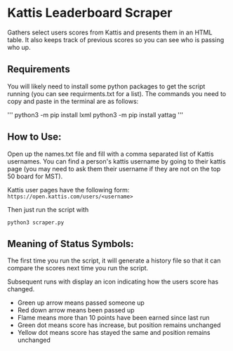 # Kattis Leaderboard Scraper

Gathers select users scores from Kattis and presents them in an HTML table. It also keeps track of previous scores so you can see who is passing who up.

## Requirements

You will likely need to install some python packages to get the script running (you can see requirments.txt for a list). The commands you need to copy and paste in the terminal are as follows:

'''
python3 -m pip install lxml
python3 -m pip install yattag
'''

## How to Use:

Open up the names.txt file and fill with a comma separated list of Kattis usernames. You can find a person's kattis username by going to their kattis page (you may need to ask them their username if they are not on the top 50 board for MST).

Kattis user pages have the following form: `https://open.kattis.com/users/<username>`

Then just run the script with

```
python3 scraper.py
```
  
## Meaning of Status Symbols:

The first time you run the script, it will generate a history file so that it can compare the scores next time you run the script.

Subsequent runs with display an icon indicating how the users score has changed.

* Green up arrow means passed someone up
* Red down arrow means been passed up
* Flame means more than 10 points have been earned since last run
* Green dot means score has increase, but position remains unchanged
* Yellow dot means score has stayed the same and position remains unchanged



